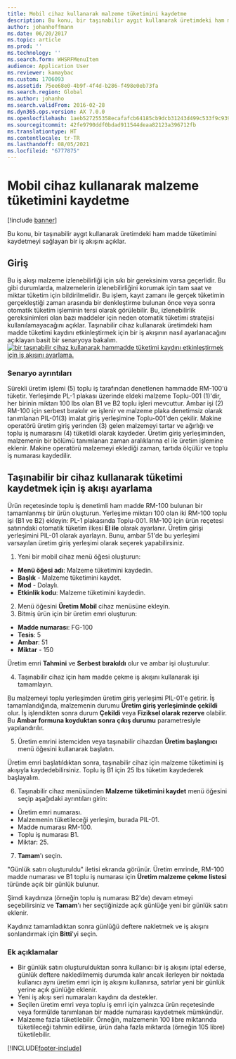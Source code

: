 ```yaml
---
title: Mobil cihaz kullanarak malzeme tüketimini kaydetme
description: Bu konu, bir taşınabilir aygıt kullanarak üretimdeki ham madde tüketimini kaydetmeyi sağlayan bir iş akışını açıklar.
author: johanhoffmann
ms.date: 06/20/2017
ms.topic: article
ms.prod: ''
ms.technology: ''
ms.search.form: WHSRFMenuItem
audience: Application User
ms.reviewer: kamaybac
ms.custom: 1706093
ms.assetid: 75ee68e0-4b9f-4f4d-b286-f498e0eb73fa
ms.search.region: Global
ms.author: johanho
ms.search.validFrom: 2016-02-28
ms.dyn365.ops.version: AX 7.0.0
ms.openlocfilehash: 1aeb527255358ecafafcb64185cb9dcb31243d499c533f9c9390d79658534e3c
ms.sourcegitcommit: 42fe9790ddf0bdad911544deaa82123a396712fb
ms.translationtype: HT
ms.contentlocale: tr-TR
ms.lasthandoff: 08/05/2021
ms.locfileid: "6777875"
---
```

# <a name="register-material-consumption-using-a-mobile-device"></a>Mobil cihaz kullanarak malzeme tüketimini kaydetme

[!include [banner](../includes/banner.md)]

Bu konu, bir taşınabilir aygıt kullanarak üretimdeki ham madde tüketimini kaydetmeyi sağlayan bir iş akışını açıklar.

## <a name="introduction"></a>Giriş

Bu iş akışı malzeme izlenebilirliği için sıkı bir gereksinim varsa geçerlidir. Bu gibi durumlarda, malzemelerin izlenebilirliğini korumak için tam saat ve miktar tüketim için bildirilmelidir. Bu işlem, kayıt zamanı ile gerçek tüketimin gerçekleştiği zaman arasında bir denkleştirme bulunan önce veya sonra otomatik tüketim işleminin tersi olarak görülebilir. Bu, izlenebilirlik gereksinimleri olan bazı maddeler için neden otomatik tüketimi stratejisi kullanılamayacağını açıklar. Taşınabilir cihaz kullanarak üretimdeki ham madde tüketimi kaydını etkinleştirmek için bir iş akışının nasıl ayarlanacağını açıklayan basit bir senaryoya bakalım. [![bir taşınabilir cihaz kullanarak hammadde tüketimi kaydını etkinleştirmek için iş akışını ayarlama.](./media/scenario3.png)](./media/scenario3.png)

### <a name="scenario-details"></a>Senaryo ayrıntıları

Sürekli üretim işlemi (5) toplu iş tarafından denetlenen hammadde RM-100'ü tüketir. Yerleşimde PL-1 plakası üzerinde eldeki malzeme Toplu-001 (1)'dir, her birinin miktarı 100 lbs olan B1 ve B2 toplu işleri mevcuttur. Ambar işi (2) RM-100 için serbest bırakılır ve işlenir ve malzeme plaka denetimsiz olarak tanımlanan PIL-01(3) imalat giriş yerleşimine Toplu-001'den çekilir. Makine operatörü üretim giriş yerinden (3) gelen malzemeyi tartar ve ağırlığı ve toplu iş numarasını (4) tüketildi olarak kaydeder. Üretim giriş yerleşiminden, malzemenin bir bölümü tanımlanan zaman aralıklarına el ile üretim işlemine eklenir. Makine operatörü malzemeyi eklediği zaman, tartıda ölçülür ve toplu iş numarası kaydedilir.

## <a name="set-up-the-workflow-to-register-consumption-using-a-handheld-device"></a>Taşınabilir bir cihaz kullanarak tüketimi kaydetmek için iş akışı ayarlama
Ürün reçetesinde toplu iş denetimli ham madde RM-100 bulunan bir tamamlanmış bir ürün oluşturun. Yerleşime miktarı 100 olan iki RM-100 toplu işi (B1 ve B2) ekleyin: PL-1 plakasında Toplu-001. RM-100 için ürün reçetesi satırındaki otomatik tüketim ilkesi **El ile** olarak ayarlanır. Üretim girişi yerleşimini PIL-01 olarak ayarlayın. Bunu, ambar 51'de bu yerleşimi varsayılan üretim giriş yerleşimi olarak seçerek yapabilirsiniz.

1.  Yeni bir mobil cihaz menü öğesi oluşturun: 

-    **Menü öğesi adı**: Malzeme tüketimini kaydedin. 
-    **Başlık** - Malzeme tüketimini kaydet. 
-    **Mod** - Dolaylı. 
-    **Etkinlik kodu**: Malzeme tüketimini kaydedin.

2.  Menü öğesini **Üretim Mobil** cihaz menüsüne ekleyin.
3.  Bitmiş ürün için bir üretim emri oluşturun: 

-    **Madde numarası**: FG-100 
-    **Tesis**: 5 
-    **Ambar**: 51 
-    **Miktar** - 150

Üretim emri **Tahmini** ve **Serbest bırakıldı** olur ve ambar işi oluşturulur.

4.  Taşınabilir cihaz için ham madde çekme iş akışını kullanarak işi tamamlayın.

Bu malzemeyi toplu yerleşimden üretim giriş yerleşimi PIL-01'e getirir. İş tamamlandığında, malzemenin durumu **Üretim giriş yerleşiminde çekildi** olur. İş işlendikten sonra durum **Çekildi** veya **Fiziksel olarak rezerve** olabilir. Bu **Ambar formuna koyduktan sonra çıkış durumu** parametresiyle yapılandırılır.

5.  Üretim emrini istemciden veya taşınabilir cihazdan **Üretim başlangıcı** menü öğesini kullanarak başlatın.

Üretim emri başlatıldıktan sonra, taşınabilir cihaz için malzeme tüketimini iş akışıyla kaydedebilirsiniz. Toplu iş B1 için 25 lbs tüketim kaydederek başlayalım.

6.  Taşınabilir cihaz menüsünden **Malzeme** **tüketimini kaydet** menü öğesini seçip aşağıdaki ayrıntıları girin: 

-    Üretim emri numarası. 
-    Malzemenin tüketileceği yerleşim, burada PIL-01. 
-    Madde numarası RM-100. 
-    Toplu iş numarası B1. 
-    Miktar: 25.

7.  **Tamam**'ı seçin.

"Günlük satırı oluşturuldu" iletisi ekranda görünür. Üretim emrinde, RM-100 madde numarası ve B1 toplu iş numarası için **Üretim malzeme çekme listesi** türünde açık bir günlük bulunur. 

Şimdi kaydınıza (örneğin toplu iş numarası B2'de) devam etmeyi seçebilirsiniz ve **Tamam**'ı her seçtiğinizde açık günlüğe yeni bir günlük satırı eklenir. 

Kaydınız tamamladıktan sonra günlüğü deftere nakletmek ve iş akışını sonlandırmak için **Bitti**'yi seçin.

### <a name="additional-comments"></a>Ek açıklamalar 

-   Bir günlük satırı oluşturulduktan sonra kullanıcı bir iş akışını iptal ederse, günlük deftere nakledilmemiş durumda kalır ancak ilerleyen bir noktada kullanıcı aynı üretim emri için iş akışını kullanırsa, satırlar yeni bir günlük yerine açık günlüğe eklenir.
-   Yeni iş akışı seri numaraları kaydını da destekler.
-   Seçilen üretim emri veya toplu iş emri için yalnızca ürün reçetesinde veya formülde tanımlanan bir madde numarası kaydetmek mümkündür.
-   Malzeme fazla tüketilebilir. Örneğin, malzemenin 100 libre miktarında tüketileceği tahmin edilirse, ürün daha fazla miktarda (örneğin 105 libre) tüketilebilir.




[!INCLUDE[footer-include](../../includes/footer-banner.md)]